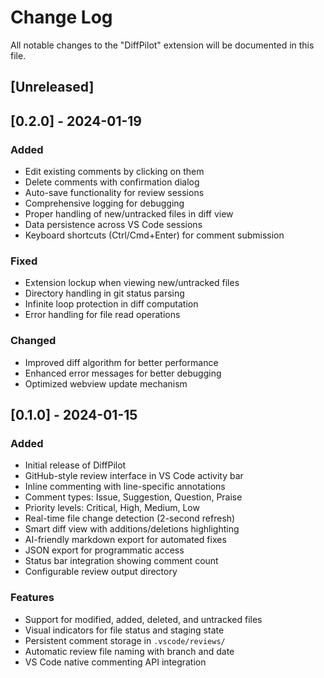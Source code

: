 # Change Log

All notable changes to the "DiffPilot" extension will be documented in this file.

## [Unreleased]

## [0.2.0] - 2024-01-19

### Added
- Edit existing comments by clicking on them
- Delete comments with confirmation dialog
- Auto-save functionality for review sessions
- Comprehensive logging for debugging
- Proper handling of new/untracked files in diff view
- Data persistence across VS Code sessions
- Keyboard shortcuts (Ctrl/Cmd+Enter) for comment submission

### Fixed
- Extension lockup when viewing new/untracked files
- Directory handling in git status parsing
- Infinite loop protection in diff computation
- Error handling for file read operations

### Changed
- Improved diff algorithm for better performance
- Enhanced error messages for better debugging
- Optimized webview update mechanism

## [0.1.0] - 2024-01-15

### Added
- Initial release of DiffPilot
- GitHub-style review interface in VS Code activity bar
- Inline commenting with line-specific annotations
- Comment types: Issue, Suggestion, Question, Praise
- Priority levels: Critical, High, Medium, Low
- Real-time file change detection (2-second refresh)
- Smart diff view with additions/deletions highlighting
- AI-friendly markdown export for automated fixes
- JSON export for programmatic access
- Status bar integration showing comment count
- Configurable review output directory

### Features
- Support for modified, added, deleted, and untracked files
- Visual indicators for file status and staging state
- Persistent comment storage in `.vscode/reviews/`
- Automatic review file naming with branch and date
- VS Code native commenting API integration